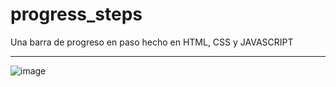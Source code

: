 # progress_steps
Una barra de progreso en paso hecho en HTML, CSS y JAVASCRIPT

---
![image](https://user-images.githubusercontent.com/100723898/217912006-47c329ef-9f7c-4d2f-a585-9e5ceb88ac47.png)


